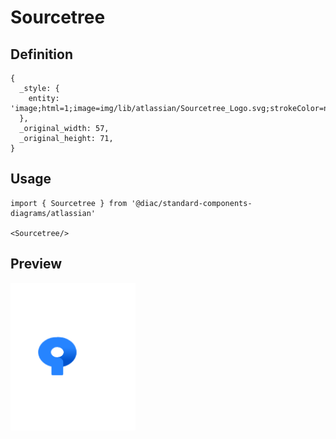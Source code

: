 # Sourcetree

## Definition

```
{
  _style: { 
    entity: 'image;html=1;image=img/lib/atlassian/Sourcetree_Logo.svg;strokeColor=none;',
  },
  _original_width: 57,
  _original_height: 71,
}
```

## Usage

```
import { Sourcetree } from '@diac/standard-components-diagrams/atlassian'

<Sourcetree/>
```

## Preview

<img src="./sourcetree.png" width="200"/>

